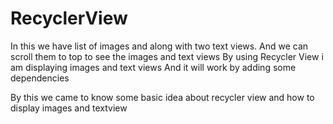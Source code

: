 # RecyclerView
In this we have list of images and along with two text views.
And we can scroll them to top to see the images and text views
By using Recycler View i am displaying images and text views
And it will work by adding some dependencies 


By this we came to know some basic idea about recycler view and how to display images and textview
